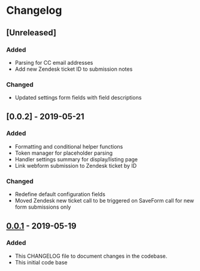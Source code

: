 # Changelog

## [Unreleased]
### Added
- Parsing for CC email addresses
- Add new Zendesk ticket ID to submission notes

### Changed
- Updated settings form fields with field descriptions


## [0.0.2] - 2019-05-21
### Added
- Formatting and conditional helper functions
- Token manager for placeholder parsing
- Handler settings summary for display/listing page
- Link webform submission to Zendesk ticket by ID

### Changed
- Redefine default configuration fields
- Moved Zendesk new ticket call to be triggered on SaveForm call for new form submissions only

## [0.0.1] - 2019-05-19
### Added
- This CHANGELOG file to document changes in the codebase.
- This initial code base

[0.0.1]: https://github.com/strakers/zendesk-drupal-webform/releases/tag/v0.0.1
